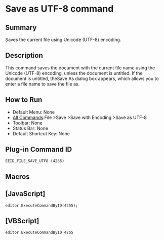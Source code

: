 # Save as UTF-8 command

## Summary

Saves the current file using Unicode (UTF-8) encoding.

## Description

This command saves the document with the current file name using the Unicode (UTF-8) encoding, unless the document is untitled. If the document is untitled, theSave As dialog box appears,
which allows you to enter a file name to save the file as.

## How to Run

- Default Menu: None
- [All Commands](../tools/all_commands):File \>Save
\>Save with Encoding \>Save as UTF-8
- Toolbar: None
- Status Bar: None
- Default Shortcut Key: None

## Plug-in Command ID

```
EEID_FILE_SAVE_UTF8 (4255)```

## Macros

## \[JavaScript\]

```
editor.ExecuteCommandByID(4255);
```

## \[VBScript\]

```
editor.ExecuteCommandByID 4255
```
